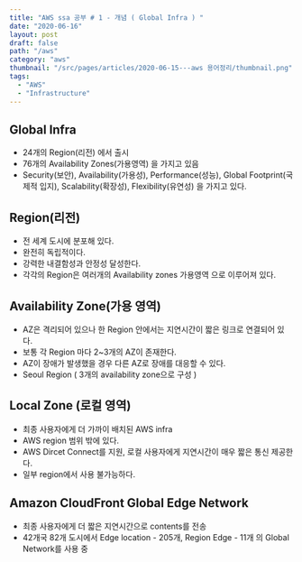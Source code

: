 ```yaml
---
title: "AWS ssa 공부 # 1 - 개념 ( Global Infra ) "
date: "2020-06-16"
layout: post
draft: false
path: "/aws"
category: "aws"
thumbnail: "/src/pages/articles/2020-06-15---aws 용어정리/thumbnail.png"
tags:
  - "AWS"
  - "Infrastructure"
---
```


## Global Infra

- 24개의 Region(리전) 에서 출시
- 76개의 Availability Zones(가용영역) 을 가지고 있음
- Security(보안), Availability(가용성), Performance(성능), Global Footprint(국제적 입지), Scalability(확장성), Flexibility(유연성) 을 가지고 있다.

## Region(리전)

- 전 세계 도시에 분포해 있다.
- 완전히 독립적이다. 
- 강력한 내결함성과 안정성 달성한다.
- 각각의 Region은 여러개의 Availability zones 가용영역 으로 이루어져 있다.

## Availability Zone(가용 영역)

- AZ은 격리되어 있으나 한 Region 안에서는 지연시간이 짧은 링크로 연결되어 있다.
- 보통 각 Region 마다 2~3개의 AZ이 존재한다.
- AZ이 장애가 발생했을 경우 다른 AZ로 장애를 대응할 수 있다.
- Seoul Region ( 3개의 availability zone으로 구성 )

## Local Zone (로컬 영역)

- 최종 사용자에게 더 가까이 배치된 AWS infra
- AWS region 범위 밖에 있다.
- AWS Dircet Connect를 지원, 로컬 사용자에게 지연시간이 매우 짧은 통신 제공한다.
- 일부 region에서 사용 불가능하다. 


## Amazon CloudFront Global Edge Network

- 최종 사용자에게 더 짧은 지연시간으로 contents를 전송
- 42개국 82개 도시에서 Edge location - 205개, Region Edge - 11개 의 Global Network를 사용 중